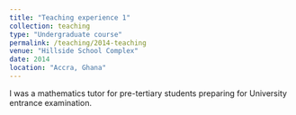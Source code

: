 ```yaml
---
title: "Teaching experience 1"
collection: teaching
type: "Undergraduate course"
permalink: /teaching/2014-teaching
venue: "Hillside School Complex"
date: 2014
location: "Accra, Ghana"
---
```


I was a mathematics tutor for pre-tertiary students preparing for University entrance examination.
<!-- Heading 1
======

Heading 2
======

Heading 3
====== -->
